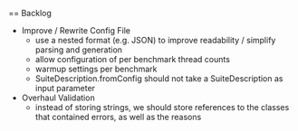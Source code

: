 == Backlog

- Improve / Rewrite Config File
  - use a nested format (e.g. JSON) to improve readability / simplify parsing and generation
  - allow configuration of per benchmark thread counts
  - warmup settings per benchmark
  - SuiteDescription.fromConfig should not take a SuiteDescription as input parameter
- Overhaul Validation
  - instead of storing strings, we should store references to the classes that contained errors, as well as the reasons
